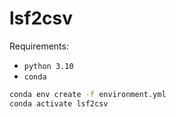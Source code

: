 # lsf2csv

Requirements:
- `python 3.10`
- `conda`

```bash
conda env create -f environment.yml
conda activate lsf2csv
```
